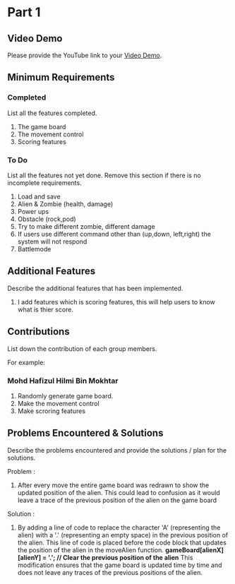 # Part 1

## Video Demo

Please provide the YouTube link to your [Video Demo](https://youtu.be/d-E-d4Y-1RQ).

## Minimum Requirements

### Completed

List all the features completed.

1. The game board
2. The movement control
3. Scoring features

### To Do

List all the features not yet done. Remove this section if there is no incomplete requirements.

1. Load and save
2. Alien & Zombie (health, damage)
3. Power ups
4. Obstacle (rock,pod)
5. Try to make different zombie, different damage
6. If users use different command other than (up,down, left,right) the system will not respond
7. Battlemode

## Additional Features

Describe the additional features that has been implemented.
1. I add features which is scoring features, this will help users to know what is thier score.




## Contributions

List down the contribution of each group members.

For example:

### Mohd Hafizul Hilmi Bin Mokhtar

1. Randomly generate game board.
2. Make the movement control
3. Make scroring features




## Problems Encountered & Solutions

Describe the problems encountered and provide the solutions / plan for the solutions.

Problem :
1. After every move the entire game board was redrawn to show the updated position of the alien. This could lead to confusion as it would leave a trace of the previous position of the alien on the game board


Solution :
1. By adding a line of code to replace the character 'A' (representing the alien) with a '.' (representing an empty space) in the previous position of the alien. This line of code is placed before the code block that updates the position of the alien in the moveAlien function.   **gameBoard[alienX][alienY] = '.'; // Clear the previous position of the alien** This modification ensures that the game board is updated time by time and does not leave any traces of the previous positions of the alien.

